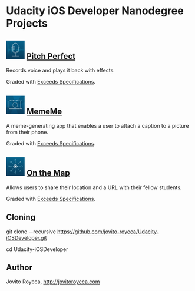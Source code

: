 # Udacity iOS Developer Nanodegree Projects 

## <a href="https://github.com/jovito-royeca/Pitch-Perfect" border="0"><img src="assets/icons/PitchPerfect_120.png" width="10%" height="auto"/></a> <a href="https://github.com/jovito-royeca/Pitch-Perfect">Pitch Perfect</a>

Records voice and plays it back with effects.

Graded with <a href="https://review.udacity.com/#!/reviews/92477/shared" target="_blank">Exceeds Specifications</a>.

## <a href="https://github.com/jovito-royeca/MemeMe" border="0"><img src="assets/icons/MemeGenerator_120.png" width="10%" height="auto"/></a> <a href="https://github.com/jovito-royeca/MemeMe">MemeMe</a>

A meme-generating app that enables a user to attach a caption to a picture from their phone.

Graded with <a href="https://review.udacity.com/#!/reviews/98145/shared" target="_blank">Exceeds Specifications</a>.

## <a href="https://github.com/jovito-royeca/On-The-Map" border="0"><img src="assets/icons/OnTheMap_120.png" width="10%" height="auto"/></a> <a href="https://github.com/jovito-royeca/On-The-Map">On the Map</a>

Allows users to share their location and a URL with their fellow students.

Graded with <a href="https://review.udacity.com/#!/reviews/116438/shared" target="_blank">Exceeds Specifications</a>.

## Cloning

git clone --recursive https://github.com/jovito-royeca/Udacity-iOSDeveloper.git

cd Udacity-iOSDeveloper


## Author
Jovito Royeca, http://jovitoroyeca.com
